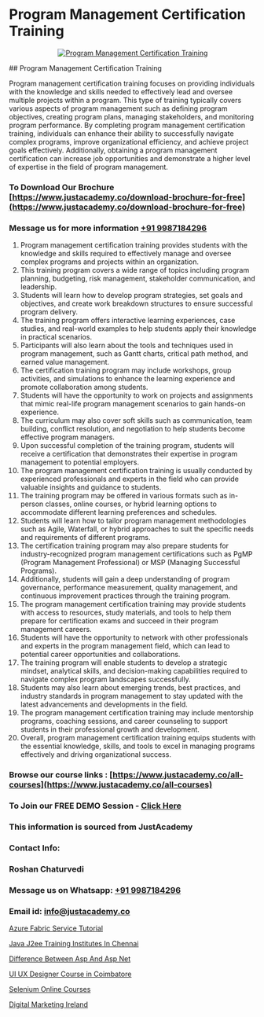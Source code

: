 # Program Management Certification Training

<p align="center">
  <a href="https://justacademy.co/course-detail/pmp-certification-training">
    <img src="https://justacademy.co/storage2/course_image/1709713463_course_image.webp" alt="Program Management Certification Training">
  </a>
</p>
## Program Management Certification Training

Program management certification training focuses on providing individuals with the knowledge and skills needed to effectively lead and oversee multiple projects within a program. This type of training typically covers various aspects of program management such as defining program objectives, creating program plans, managing stakeholders, and monitoring program performance. By completing program management certification training, individuals can enhance their ability to successfully navigate complex programs, improve organizational efficiency, and achieve project goals effectively. Additionally, obtaining a program management certification can increase job opportunities and demonstrate a higher level of expertise in the field of program management.
### To Download Our Brochure [https://www.justacademy.co/download-brochure-for-free](https://www.justacademy.co/download-brochure-for-free)
### Message us for more information [+91 9987184296](https://api.whatsapp.com/send?phone=919987184296)
1) Program management certification training provides students with the knowledge and skills required to effectively manage and oversee complex programs and projects within an organization.
2) This training program covers a wide range of topics including program planning, budgeting, risk management, stakeholder communication, and leadership.
3) Students will learn how to develop program strategies, set goals and objectives, and create work breakdown structures to ensure successful program delivery.
4) The training program offers interactive learning experiences, case studies, and real-world examples to help students apply their knowledge in practical scenarios.
5) Participants will also learn about the tools and techniques used in program management, such as Gantt charts, critical path method, and earned value management.
6) The certification training program may include workshops, group activities, and simulations to enhance the learning experience and promote collaboration among students.
7) Students will have the opportunity to work on projects and assignments that mimic real-life program management scenarios to gain hands-on experience.
8) The curriculum may also cover soft skills such as communication, team building, conflict resolution, and negotiation to help students become effective program managers.
9) Upon successful completion of the training program, students will receive a certification that demonstrates their expertise in program management to potential employers.
10) The program management certification training is usually conducted by experienced professionals and experts in the field who can provide valuable insights and guidance to students.
11) The training program may be offered in various formats such as in-person classes, online courses, or hybrid learning options to accommodate different learning preferences and schedules.
12) Students will learn how to tailor program management methodologies such as Agile, Waterfall, or hybrid approaches to suit the specific needs and requirements of different programs.
13) The certification training program may also prepare students for industry-recognized program management certifications such as PgMP (Program Management Professional) or MSP (Managing Successful Programs).
14) Additionally, students will gain a deep understanding of program governance, performance measurement, quality management, and continuous improvement practices through the training program.
15) The program management certification training may provide students with access to resources, study materials, and tools to help them prepare for certification exams and succeed in their program management careers.
16) Students will have the opportunity to network with other professionals and experts in the program management field, which can lead to potential career opportunities and collaborations.
17) The training program will enable students to develop a strategic mindset, analytical skills, and decision-making capabilities required to navigate complex program landscapes successfully.
18) Students may also learn about emerging trends, best practices, and industry standards in program management to stay updated with the latest advancements and developments in the field.
19) The program management certification training may include mentorship programs, coaching sessions, and career counseling to support students in their professional growth and development.
20) Overall, program management certification training equips students with the essential knowledge, skills, and tools to excel in managing programs effectively and driving organizational success.

### Browse our course links : [https://www.justacademy.co/all-courses](https://www.justacademy.co/all-courses) 
### To Join our FREE DEMO Session - [Click Here](https://www.justacademy.co/register-for-course-demo)


### This information is sourced from JustAcademy
### Contact Info:
### Roshan Chaturvedi
### Message us on Whatsapp: [+91 9987184296](https://api.whatsapp.com/send?phone=919987184296)
### Email id: [info@justacademy.co](mailto:info@justacademy.co)
                
[Azure Fabric Service Tutorial](https://www.linkedin.com/pulse/azure-fabric-service-tutorial-justacademy-bay-area-jzuqe?trackingId=RMORQsrRx0tt1eaP3EGb5w%3D%3D&lipi=urn%3Ali%3Apage%3Ad_flagship3_company_admin%3BVfd8WVt8TwCvR4GLG%2BU4Hg%3D%3D)

[Java J2ee Training Institutes In Chennai](https://www.linkedin.com/pulse/java-j2ee-training-institutes-chennai-justacademy-chicago-lyv3e?trackingId=3zqHTu2oX%2FdHB%2F6OxQy%2BNQ%3D%3D&lipi=urn%3Ali%3Apage%3Ad_flagship3_company_admin%3BxzhODhyIS1OF3GFeJJCsZw%3D%3D)

[Difference Between Asp And Asp Net](https://medium.com/@ranemanish460/difference-between-asp-and-asp-net-513b7eedfa0b)

[UI UX Designer Course in Coimbatore](https://medium.com/@negishivu99/ui-ux-designer-course-in-coimbatore-02dc5d6fadab)

[Selenium Online Courses](https://justacademyin.github.io/justacademy/selenium-online-courses)

[Digital Marketing Ireland](https://justacademyin.github.io/justacademy/digital-marketing-ireland)

